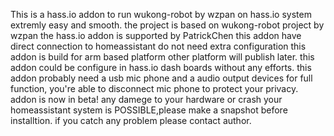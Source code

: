 This is a hass.io addon to run wukong-robot by wzpan on hass.io system extremly easy and smooth.
the project is based on wukong-robot project by wzpan 
the hass.io addon is supported by PatrickChen
this addon have direct connection to homeassistant do not need extra configuration
this addon is build for arm based platform other platform will publish later.
this addon could be configure in hass.io dash boards without any efforts.
this addon probably need a usb mic phone and a audio output devices for full function, you're able to disconnect mic phone to
protect your privacy.
addon is now in beta!
any damege to your hardware or crash your homeassistant system is POSSIBLE,please make a snapshot before installtion.
if you catch any problem please contact author.
